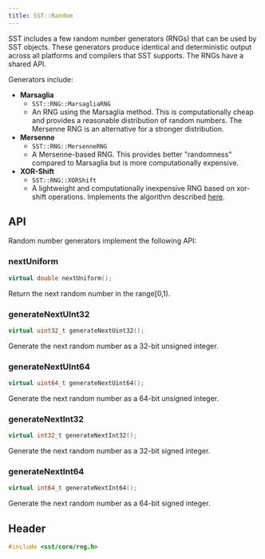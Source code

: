 ```yaml
---
title: SST::Random
---
```


SST includes a few random number generators (RNGs) that can be used by SST objects. These generators produce identical and deterministic output across all platforms and compilers that SST supports. The RNGs have a shared API. 

Generators include:
* **Marsaglia**
    - `SST::RNG::MarsagliaRNG`
    - An RNG using the Marsaglia method. This is computationally cheap and provides a reasonable distribution of random numbers. The Mersenne RNG is an alternative for a stronger distribution.
* **Mersenne**
    - `SST::RNG::MersenneRNG`
    - A Mersenne-based RNG. This provides better "randomness" compared to Marsaglia but is more computationally expensive.
* **XOR-Shift**
    - `SST::RNG::XORShift`
    - A lightweight and computationally inexpensive RNG based on xor-shift operations. Implements the algorithm described [here](http://en.wikipedia.org/wiki/Xorshift).

## API
Random number generators implement the following API:

### nextUniform
```cpp
virtual double nextUniform();
```
Return the next random number in the range[0,1).

### generateNextUInt32
```cpp
virtual uint32_t generateNextUint32();
```
Generate the next random number as a 32-bit unsigned integer.

### generateNextUInt64
```cpp
virtual uint64_t generateNextUint64();
```
Generate the next random number as a 64-bit unsigned integer.

### generateNextInt32
```cpp
virtual int32_t generateNextInt32();
```
Generate the next random number as a 32-bit signed integer.

### generateNextInt64
```cpp
virtual int64_t generateNextInt64();
```
Generate the next random number as a 64-bit signed integer.


## Header
```cpp
#include <sst/core/rng.h>
```